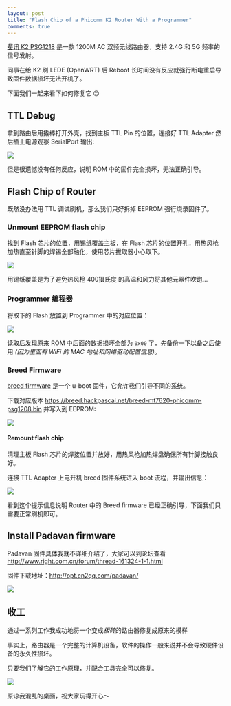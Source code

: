 ```yaml
---
layout: post
title: "Flash Chip of a Phicomm K2 Router With a Programmer"
comments: true
---
```


[斐讯 K2 PSG1218](http://item.jd.com/2615810.html) 是一款 1200M AC 双频无线路由器，支持 2.4G 和 5G 频率的信号发射。

同事在给 K2 刷 LEDE (OpenWRT) 后 Reboot 长时间没有反应就强行断电重启导致固件数据损坏无法开机了。

下面我们一起来看下如何修复它 😊

## TTL Debug

拿到路由后用撬棒打开外壳，找到主板 TTL Pin 的位置，连接好 TTL Adapter 然后插上电源观察 SerialPort 输出:

![](/img/k2/router-board-with-ttl.jpg)

但是很遗憾没有任何反应，说明 ROM 中的固件完全损坏，无法正确引导。

## Flash Chip of Router

既然没办法用 TTL 调试刷机，那么我们只好拆掉 EEPROM 强行烧录固件了。

### Unmount EEPROM flash chip

找到 Flash 芯片的位置，用锡纸覆盖主板，在 Flash 芯片的位置开孔，用热风枪加热直至针脚的焊锡全部融化，使用芯片拔取器小心取下。

![](/img/k2/router-board-with-spi-flash.jpg)

用锡纸覆盖是为了避免热风枪 400摄氏度 的高温和风力将其他元器件吹跑...

### Programmer 编程器

将取下的 Flash 放置到 Programmer 中的对应位置：

![](/img/k2/chip-programmer.jpg)

读取后发现原来 ROM 中后面的数据损坏全部为 `0x00` 了，先备份一下以备之后使用 *(因为里面有 WiFi 的 MAC 地址和网络驱动配置信息)*。

### Breed Firmware

[breed firmware](https://breed.hackpascal.net/) 是一个 u-boot 固件，它允许我们引导不同的系统。

下载对应版本 <https://breed.hackpascal.net/breed-mt7620-phicomm-psg1208.bin> 并写入到 EEPROM:

![](/img/k2/breed-firmware-hex.jpg)

#### Remount flash chip

清理主板 Flash 芯片的焊接位置并放好，用热风枪加热焊盘确保所有针脚接触良好。

连接 TTL Adapter 上电开机 breed 固件系统进入 boot 流程，并输出信息：

![](/img/k2/breed-boot-shell.jpg)

看到这个提示信息说明 Router 中的 Breed firmware 已经正确引导，下面我们只需要正常刷机即可。

## Install Padavan firmware

Padavan 固件具体我就不详细介绍了，大家可以到论坛查看 http://www.right.com.cn/forum/thread-161324-1-1.html

固件下载地址：<http://opt.cn2qq.com/padavan/>

![](/img/k2/router-booting.jpg)

## 收工

通过一系列工作我成功地将一个变成*板砖*的路由器修复成原来的模样

事实上，路由器是一个完整的计算机设备，软件的操作一般来说并不会导致硬件设备的永久性损坏。

只要我们了解它的工作原理，并配合工具完全可以修复。

![](/img/k2/fix-router-with-solder.jpg)

原谅我混乱的桌面，祝大家玩得开心～
